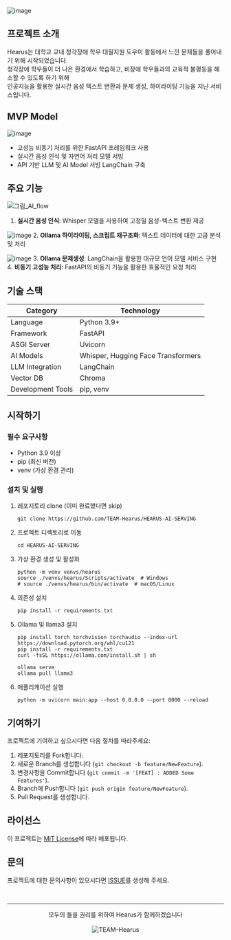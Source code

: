 ![image](https://github.com/user-attachments/assets/9be2766a-7aed-4c24-a1db-16652bb706fd)

## 프로젝트 소개
Hearus는 대학교 교내 청각장애 학우 대필지원 도우미 활동에서 느낀 문제들을 풀어내기 위해 시작되었습니다. </br>
청각장애 학우들이 더 나은 환경에서 학습하고, 비장애 학우들과의 교육적 불평등을 해소할 수 있도록 하기 위해 </br>
인공지능을 활용한 실시간 음성 텍스트 변환과 문제 생성, 하이라이팅 기능을 지닌 서비스입니다.

## MVP Model
![image](https://github.com/user-attachments/assets/6b86e0fc-93fa-4fc4-a77f-1750009f4488)
- 고성능 비동기 처리를 위한 FastAPI 프레임워크 사용
- 실시간 음성 인식 및 자연어 처리 모델 서빙
- API 기반 LLM 및 AI Model 서빙 LangChain 구축

## 주요 기능
![그림_AI_flow](https://github.com/user-attachments/assets/cbabbb4e-8433-400b-be2e-fe7703ef491a)
1. **실시간 음성 인식**: Whisper 모델을 사용하여 고정밀 음성-텍스트 변환 제공

![image](https://github.com/user-attachments/assets/03b429eb-5157-45be-a542-10a368d782a7)
2. **Ollama 하이라이팅, 스크립트 재구조화**: 텍스트 데이터에 대한 고급 분석 및 처리

![image](https://github.com/user-attachments/assets/34f49612-f0cb-4656-bde8-bd356e35924b)
3. **Ollama 문제생성**: LangChain을 활용한 대규모 언어 모델 서비스 구현
</br>
4. **비동기 고성능 처리**: FastAPI의 비동기 기능을 활용한 효율적인 요청 처리

## 기술 스택
| Category | Technology |
|----------|------------|
| Language | Python 3.9+ |
| Framework | FastAPI |
| ASGI Server | Uvicorn |
| AI Models | Whisper, Hugging Face Transformers |
| LLM Integration | LangChain |
| Vector DB | Chroma |
| Development Tools | pip, venv |

## 시작하기
### 필수 요구사항
- Python 3.9 이상
- pip (최신 버전)
- venv (가상 환경 관리)

### 설치 및 실행
1. 레포지토리 clone (이미 완료했다면 skip)
   ```
   git clone https://github.com/TEAM-Hearus/HEARUS-AI-SERVING
   ```

2. 프로젝트 디렉토리로 이동
   ```
   cd HEARUS-AI-SERVING
   ```

3. 가상 환경 생성 및 활성화
   ```
   python -m venv venvs/hearus
   source ./venvs/hearus/Scripts/activate  # Windows
   # source ./venvs/hearus/bin/activate  # macOS/Linux
   ```

4. 의존성 설치
   ```
   pip install -r requirements.txt
   ```

5. Ollama 및 llama3 설치
   ```
   pip install torch torchvision torchaudio --index-url https://download.pytorch.org/whl/cu121
   pip install -r requirements.txt
   curl -fsSL https://ollama.com/install.sh | sh

   ollama serve
   ollama pull llama3
   ```

6. 애플리케이션 실행
   ```
   python -m uvicorn main:app --host 0.0.0.0 --port 8000 --reload
   ```

## 기여하기
프로젝트에 기여하고 싶으시다면 다음 절차를 따라주세요:
1. 레포지토리를 Fork합니다.
2. 새로운 Branch를 생성합니다 (`git checkout -b feature/NewFeature`).
3. 변경사항을 Commit합니다 (`git commit -m '[FEAT] : ADDED Some Features'`).
4. Branch에 Push합니다 (`git push origin feature/NewFeature`).
5. Pull Request를 생성합니다.

## 라이선스
이 프로젝트는 [MIT License](https://github.com/TEAM-Hearus/.github/blob/main/LICENSE)에 따라 배포됩니다.

## 문의
프로젝트에 대한 문의사항이 있으시다면 [ISSUE](https://github.com/TEAM-Hearus/.github/tree/main/ISSUE_TEMPLATE)를 생성해 주세요.

</br>

---
<p align="center">
  모두의 들을 권리를 위하여 Hearus가 함께하겠습니다
  </br></br>
  <img src="https://img.shields.io/badge/TEAM-Hearus-FF603D?style=for-the-badge" alt="TEAM-Hearus">
</p>
